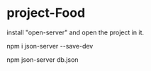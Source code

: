 # project-Food
install "open-server" and open the project in it.

npm i json-server --save-dev

npm json-server db.json
